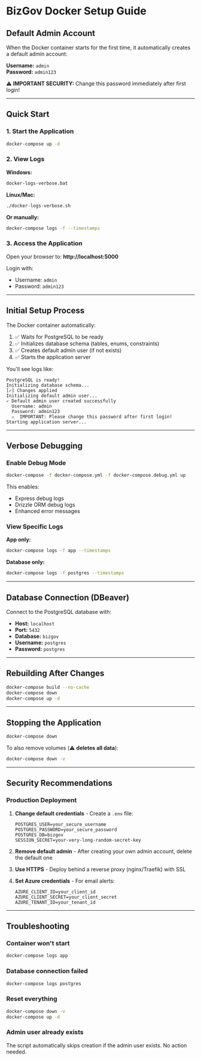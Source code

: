 # BizGov Docker Setup Guide

## Default Admin Account

When the Docker container starts for the first time, it automatically creates a default admin account:

**Username:** `admin`  
**Password:** `admin123`

⚠️ **IMPORTANT SECURITY:** Change this password immediately after first login!

---

## Quick Start

### 1. Start the Application

```bash
docker-compose up -d
```

### 2. View Logs

**Windows:**
```bash
docker-logs-verbose.bat
```

**Linux/Mac:**
```bash
./docker-logs-verbose.sh
```

**Or manually:**
```bash
docker-compose logs -f --timestamps
```

### 3. Access the Application

Open your browser to: **http://localhost:5000**

Login with:
- Username: `admin`
- Password: `admin123`

---

## Initial Setup Process

The Docker container automatically:

1. ✅ Waits for PostgreSQL to be ready
2. ✅ Initializes database schema (tables, enums, constraints)
3. ✅ Creates default admin user (if not exists)
4. ✅ Starts the application server

You'll see logs like:
```
PostgreSQL is ready!
Initializing database schema...
[✓] Changes applied
Initializing default admin user...
✓ Default admin user created successfully
  Username: admin
  Password: admin123
  ⚠️  IMPORTANT: Please change this password after first login!
Starting application server...
```

---

## Verbose Debugging

### Enable Debug Mode

```bash
docker-compose -f docker-compose.yml -f docker-compose.debug.yml up
```

This enables:
- Express debug logs
- Drizzle ORM debug logs
- Enhanced error messages

### View Specific Logs

**App only:**
```bash
docker-compose logs -f app --timestamps
```

**Database only:**
```bash
docker-compose logs -f postgres --timestamps
```

---

## Database Connection (DBeaver)

Connect to the PostgreSQL database with:

- **Host:** `localhost`
- **Port:** `5432`
- **Database:** `bizgov`
- **Username:** `postgres`
- **Password:** `postgres`

---

## Rebuilding After Changes

```bash
docker-compose build --no-cache
docker-compose down
docker-compose up -d
```

---

## Stopping the Application

```bash
docker-compose down
```

To also remove volumes (⚠️ **deletes all data**):
```bash
docker-compose down -v
```

---

## Security Recommendations

### Production Deployment

1. **Change default credentials** - Create a `.env` file:
   ```env
   POSTGRES_USER=your_secure_username
   POSTGRES_PASSWORD=your_secure_password
   POSTGRES_DB=bizgov
   SESSION_SECRET=your-very-long-random-secret-key
   ```

2. **Remove default admin** - After creating your own admin account, delete the default one

3. **Use HTTPS** - Deploy behind a reverse proxy (nginx/Traefik) with SSL

4. **Set Azure credentials** - For email alerts:
   ```env
   AZURE_CLIENT_ID=your_client_id
   AZURE_CLIENT_SECRET=your_client_secret
   AZURE_TENANT_ID=your_tenant_id
   ```

---

## Troubleshooting

### Container won't start
```bash
docker-compose logs app
```

### Database connection failed
```bash
docker-compose logs postgres
```

### Reset everything
```bash
docker-compose down -v
docker-compose up -d
```

### Admin user already exists
The script automatically skips creation if the admin user exists. No action needed.
